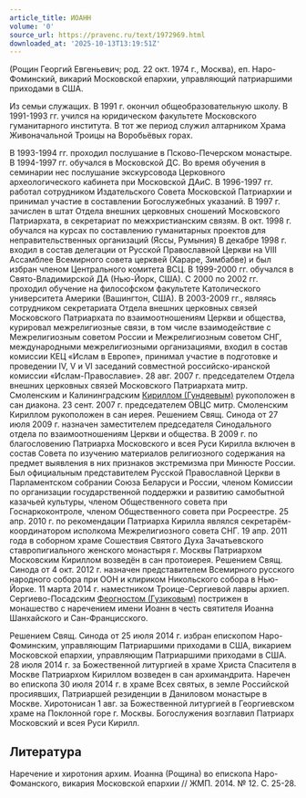 ```yaml
---
article_title: ИОАНН
volume: '0'
source_url: https://pravenc.ru/text/1972969.html
downloaded_at: '2025-10-13T13:19:51Z'
---
```


(Рощин Георгий Евгеньевич; род. 22 окт. 1974 г., Москва), еп. Наро-Фоминский, викарий Московской епархии, управляющий патриаршими приходами в США.

Из семьи служащих. В 1991 г. окончил общеобразовательную школу. В 1991-1993 гг. учился на юридическом факультете Московского гуманитарного института. В тот же период служил алтарником Храма Живоначальной Троицы на Воробьёвых горах.

В 1993-1994 гг. проходил послушание в Псково-Печерском монастыре.
В 1994-1997 гг. обучался в Московской ДС. Во время обучения в семинарии нес послушание экскурсовода Церковного археологического кабинета при Московской ДАиС.
В 1996-1997 гг. работал сотрудником Издательского Совета Московской Патриархии и принимал участие в составлении Богослужебных указаний.
В 1997 г. зачислен в штат Отдела внешних церковных сношений Московского Патриархата, в секретариат по межхристианским связям.
В окт. 1998 г. обучался на курсах по составлению гуманитарных проектов для неправительственных организаций (Яссы, Румыния)
В декабре 1998 г. входил в состав делегации от Русской Православной Церкви на VIII Ассамблее Всемирного совета церквей (Хараре, Зимбабве) и был избран членом Центрального комитета ВСЦ.
В 1999-2000 гг. обучался в Свято-Владимирской ДА (Нью-Йорк, США).
С 2000 по 2002 гг. проходил обучение на философском факультете Католического университета Америки (Вашингтон, США).
В 2003-2009 гг., являясь сотрудником секретариата Отдела внешних церковных связей Московского Патриархата по взаимоотношениям Церкви и общества, курировал межрелигиозные связи, в том числе взаимодействие с Межрелигиозным советом России и Межрелигиозным советом СНГ, международными межрелигиозными организациями, входил в состав комиссии КЕЦ «Ислам в Европе», принимал участие в подготовке и проведении IV, V и VI заседаний совместной российско-иранской комиссии «Ислам-Православие».
28 авг. 2007 г. председателем Отдела внешних церковных связей Московского Патриархата митр. Смоленским и Калининградским [Кириллом (Гундяевым)](<https://pravenc.ru/text/КИРИЛЛ  ПАТРИАРХ МОСКОВСКИЙ И ВСЕЯ РУСИ.html>) рукоположен в сан диакона.
23 сент. 2007 г. председателем ОВЦС митр. Смоленским Кириллом рукоположен в сан иерея.
Решением Свящ. Синода от 27 июля 2009 г. назначен заместителем председателя Синодального отдела по взаимоотношениям Церкви и общества.
В 2009 г. по благословению Патриарха Московского и всея Руси Кирилла включен в состав Совета по изучению материалов религиозного содержания на предмет выявления в них признаков экстремизма при Минюсте России.
Был официальным представителем Русской Православной Церкви в Парламентском собрании Союза Беларуси и России, членом Комиссии по организации государственной поддержки и развитию самобытной казачьей культуры, членом Общественного совета при Госнаркоконтроле, членом Общественного совета при Росреестре.
25 апр. 2010 г. по рекомендации Патриарха Кирилла являлся секретарём-координатором исполкома Межрелигиозного совета СНГ.
19 апр. 2011 года в соборном храме Сошествия Святого Духа Зачатьевского ставропигиального женского монастыря г. Москвы Патриархом Московским Кириллом возведён в сан протоиерея. Решением Свящ. Синода от 4 окт. 2012 г. назначен представителем Всемирного русского народного собора при ООН и клириком Никольского собора в Нью-Йорке.
11 марта 2014 г. наместником Троице-Сергиевой лавры архиеп. Сергиево-Посадским [Феогностом (Гузиковым)](<https://pravenc.ru/text/Феогностом (Гузиковым).html>) пострижен в монашество с наречением имени Иоанн в честь святителя Иоанна Шанхайского и Сан-Францисского.

Решением Свящ. Синода от 25 июля 2014 г. избран епископом Наро-Фоминским, управляющим Патриаршими приходами в США, викарием Московской епархии, управляющим Патриаршими приходами в США.
28 июля 2014 г. за Божественной литургией в храме Христа Спасителя в Москве Патриархом Кириллом возведен в сан архимандрита.
Наречен во епископа 30 июля 2014 г. в храме Всех святых, в земле Российской просиявших, Патриаршей резиденции в Даниловом монастыре в Москве. Хиротонисан 1 авг. за Божественной литургией в Георгиевском храме на Поклонной горе г. Москвы. Богослужения возглавил Патриарх Московский и всея Руси Кирилл.

## Литература

Наречение и хиротония архим. Иоанна (Рощина) во епископа Наро-Фоманского, викария Московской епархии // ЖМП. 2014. № 12. С. 25-28.
